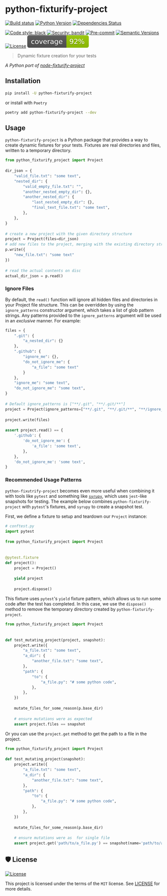 # python-fixturify-project

[![Build status](https://github.com/scalvert/python-fixturify-project/workflows/build/badge.svg?branch=main&event=push)](https://github.com/scalvert/python-fixturify-project/actions?query=workflow%3Abuild)
[![Python Version](https://img.shields.io/pypi/pyversions/python-fixturify-project.svg)](https://pypi.org/project/python-fixturify-project/)
[![Dependencies Status](https://img.shields.io/badge/dependencies-up%20to%20date-brightgreen.svg)](https://github.com/scalvert/python-fixturify-project/pulls?utf8=%E2%9C%93&q=is%3Apr%20author%3Aapp%2Fdependabot)

[![Code style: black](https://img.shields.io/badge/code%20style-black-000000.svg)](https://github.com/psf/black)
[![Security: bandit](https://img.shields.io/badge/security-bandit-green.svg)](https://github.com/PyCQA/bandit)
[![Pre-commit](https://img.shields.io/badge/pre--commit-enabled-brightgreen?logo=pre-commit&logoColor=white)](https://github.com/scalvert/python-fixturify-project/blob/master/.pre-commit-config.yaml)
[![Semantic Versions](https://img.shields.io/badge/%20%20%F0%9F%93%A6%F0%9F%9A%80-semantic--versions-e10079.svg)](https://github.com/scalvert/python-fixturify-project/releases)
[![License](https://img.shields.io/github/license/scalvert/python-fixturify-project)](https://github.com/scalvert/python-fixturify-project/blob/master/LICENSE)
![Coverage Report](assets/images/coverage.svg)

> Dynamic fixture creation for your tests

_A Python port of [node-fixturify-project](https://github.com/stefanpenner/node-fixturify-project)_

## Installation

```bash
pip install -U python-fixturify-project
```

or install with `Poetry`

```bash
poetry add python-fixturify-project --dev
```

## Usage

`python-fixturify-project` is a Python package that provides a way to create dynamic fixtures for your tests. Fixtures are real directories and files, written to a temporary directory.

```python
from python_fixturify_project import Project

dir_json = {
    "valid_file.txt": "some text",
    "nested_dir": {
        "valid_empty_file.txt": "",
        "another_nested_empty_dir": {},
        "another_nested_dir": {
            "last_nested_empty_dir": {},
            "final_text_file.txt": "some text",
        },
    },
}

# create a new project with the given directory structure
project = Project(files=dir_json)
# add new files to the project, merging with the existing directory structure
p.write({
    "new_file.txt": "some text"
})

# read the actual contents on disc
actual_dir_json = p.read()
```

### Ignore Files

By default, the `read()` function will ignore all hidden files and directories in your Project file structure. This can be overridden by using the `ignore_patterns` constructor argument, which
takes a list of glob pattern strings. Any patterns provided to the `ignore_patterns` argument will be used in an _exclusive_ manner. For example:

```python
files = {
    ".git": {
        "a_nested_dir": {}
    },
    ".github": {
        "ignore_me": {},
        "do_not_ignore_me": {
            "a_file": "some text"
        }
    },
    "ignore_me": "some text",
    "do_not_ignore_me": "some text",
}

# Default ignore_patterns is ["**/.git", "**/.git/**"]
project = Project(ignore_patterns=["**/.git", "**/.git/**", "**/ignore_me"])

project.write(files)

assert project.read() == {
    '.github': {
        'do_not_ignore_me': {
            'a_file': 'some text',
        },
    },
    'do_not_ignore_me': 'some text',
}
```

### Recommended Usage Patterns

`python-fixutrify-project` becomes even more useful when combining it with tools like `pytest` and something like [`syrupy`](https://github.com/tophat/syrupy), which uses `jest`-like snapshots for testing. The example below combines `python-fixturify-project` with `pytest`'s fixtures, and  `syrupy` to create a snapshot test.

First, we define a fixture to setup and teardown our `Project` instance:

```python
# conftest.py
import pytest

from python_fixturify_project import Project


@pytest.fixture
def project():
    project = Project()

    yield project

    project.dispose()
```

This fixture uses `pytest`'s `yield` fixture pattern, which allows us to run some code after the test has completed. In this case, we use the `dispose()` method to remove the temporary directory created by `python-fixturify-project`.

```python
from python_fixturify_project import Project


def test_mutating_project(project, snapshot):
    project.write({
        "a_file.txt": "some text",
        "a_dir": {
            "another_file.txt": "some text",
        },
        "path": {
            "to": {
                "a_file.py": "# some python code",
            },
        },
    })

    mutate_files_for_some_reason(p.base_dir)

    # ensure mutations were as expected
    assert project.files == snapshot
```

Or you can use the `project.get` method to get the path to a file in the project.

```python
from python_fixturify_project import Project

def test_mutating_project(snapshot):
    project.write({
        "a_file.txt": "some text",
        "a_dir": {
            "another_file.txt": "some text",
        },
        "path": {
            "to": {
                "a_file.py": "# some python code",
            },
        },
    })

    mutate_files_for_some_reason(p.base_dir)

    # ensure mutations were as  for single file
    assert project.get('path/to/a_file.py') == snapshot(name='path/to/a_file.py')
```

## 🛡 License

[![License](https://img.shields.io/github/license/scalvert/python-fixturify-project)](https://github.com/scalvert/python-fixturify-project/blob/master/LICENSE)

This project is licensed under the terms of the `MIT` license. See [LICENSE](https://github.com/scalvert/python-fixturify-project/blob/master/LICENSE) for more details.
